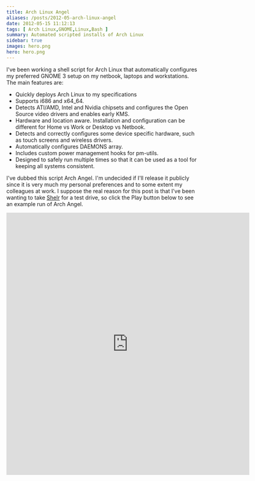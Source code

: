 ```yaml
---
title: Arch Linux Angel
aliases: /posts/2012-05-arch-linux-angel
date: 2012-05-15 11:12:13
tags: [ Arch Linux,GNOME,Linux,Bash ]
summary: Automated scripted installs of Arch Linux
sidebar: true
images: hero.png
hero: hero.png
---
```


I've been working a shell script for Arch Linux that automatically configures
my preferred GNOME 3 setup on my netbook, laptops and workstations. The main
features are:

  * Quickly deploys Arch Linux to my specifications
  * Supports i686 and x64_64.
  * Detects ATI/AMD, Intel and Nvidia chipsets and configures the Open Source video drivers and enables early KMS.
  * Hardware and location aware. Installation and configuration can be different for Home vs Work or Desktop vs Netbook.
  * Detects and correctly configures some device specific hardware, such as touch screens and wireless drivers.
  * Automatically configures DAEMONS array.
  * Includes custom power management hooks for pm-utils.
  * Designed to safely run multiple times so that it can be used as a tool for keeping all systems consistent.

I've dubbed this script Arch Angel. I'm undecided if I'll release it publicly
since it is very much my personal preferences and to some extent my colleagues
at work. I suppose the real reason for this post is that I've been wanting to
take [Shelr](http://shelr.tv/) for a test drive, so click the Play button
below to see an example run of Arch Angel.

<iframe border='0' height='684'
id='shelr_record_4fb2223c96608047be00010e' scrolling='no'
src='http://shelr.tv/records/4fb2223c96608047be00010e/embed' style='border: 0'
width='634' />
